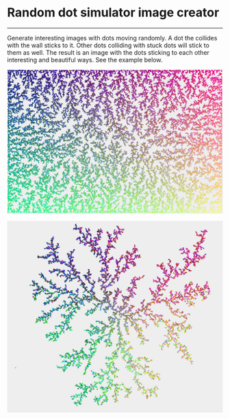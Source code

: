 # Random dot simulator image creator
---

Generate interesting images with dots moving randomly.
A dot the collides with the wall sticks to it. Other dots colliding with stuck dots will stick to them as well.
The result is an image with the dots sticking to each other interesting and beautiful ways. See the example below.

![Random dot image](docs/example_image_1.jpg)

![Random dot image](docs/example_image_2.jpg)